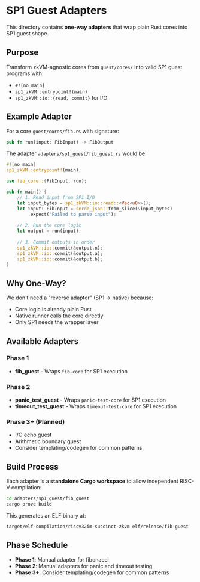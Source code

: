 # SP1 Guest Adapters

This directory contains **one-way adapters** that wrap plain Rust cores into SP1 guest shape.

## Purpose

Transform zkVM-agnostic cores from `guest/cores/` into valid SP1 guest programs with:
- `#![no_main]`
- `sp1_zkVM::entrypoint!(main)`
- `sp1_zkVM::io::{read, commit}` for I/O

## Example Adapter

For a core `guest/cores/fib.rs` with signature:
```rust
pub fn run(input: FibInput) -> FibOutput
```

The adapter `adapters/sp1_guest/fib_guest.rs` would be:
```rust
#![no_main]
sp1_zkVM::entrypoint!(main);

use fib_core::{FibInput, run};

pub fn main() {
    // 1. Read input from SP1 I/O
    let input_bytes = sp1_zkVM::io::read::<Vec<u8>>();
    let input: FibInput = serde_json::from_slice(&input_bytes)
        .expect("Failed to parse input");
    
    // 2. Run the core logic
    let output = run(input);
    
    // 3. Commit outputs in order
    sp1_zkVM::io::commit(&output.n);
    sp1_zkVM::io::commit(&output.a);
    sp1_zkVM::io::commit(&output.b);
}
```

## Why One-Way?

We don't need a "reverse adapter" (SP1 → native) because:
- Core logic is already plain Rust
- Native runner calls the core directly
- Only SP1 needs the wrapper layer

## Available Adapters

### Phase 1
- **fib_guest** - Wraps `fib-core` for SP1 execution

### Phase 2
- **panic_test_guest** - Wraps `panic-test-core` for SP1 execution
- **timeout_test_guest** - Wraps `timeout-test-core` for SP1 execution

### Phase 3+ (Planned)
- I/O echo guest
- Arithmetic boundary guest
- Consider templating/codegen for common patterns

## Build Process

Each adapter is a **standalone Cargo workspace** to allow independent RISC-V compilation:

```bash
cd adapters/sp1_guest/fib_guest
cargo prove build
```

This generates an ELF binary at:
```
target/elf-compilation/riscv32im-succinct-zkvm-elf/release/fib-guest
```

## Phase Schedule

- **Phase 1**: Manual adapter for fibonacci
- **Phase 2**: Manual adapters for panic and timeout testing
- **Phase 3+**: Consider templating/codegen for common patterns

